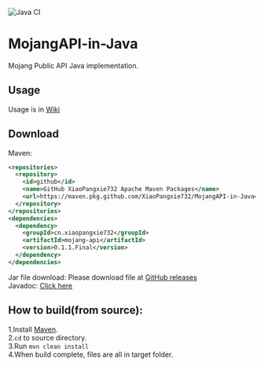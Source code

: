 ![Java CI](https://github.com/XiaoPangxie732/MojangAPI-in-Java/workflows/Java%20CI/badge.svg)
# MojangAPI-in-Java
Mojang Public API Java implementation.  

## Usage
Usage is in [Wiki](https://github.com/XiaoPangxie732/MojangAPI-in-Java/wiki)    

## Download
Maven:  
```xml
<repositories>
  <repository>
    <id>github</id>
    <name>GitHub XiaoPangxie732 Apache Maven Packages</name>
    <url>https://maven.pkg.github.com/XiaoPangxie732/MojangAPI-in-Java</url>
  </repository>
</repositories>
<dependencies>
  <dependency>
    <groupId>cn.xiaopangxie732</groupId>
    <artifactId>mojang-api</artifactId>
    <version>0.1.1.Final</version>
  </dependency>
</dependencies>
```
  
Jar file download: Please download file at [GitHub releases](https://github.com/XiaoPangxie732/MojangAPI-in-Java/releases/latest)  
Javadoc: [Click here](https://xiaopangxie732.github.io/MojangAPI-in-Java/apidocs/index.html)
## How to build(from source):      
1.Install [Maven](https://maven.apache.org/).  
2.`cd` to source directory.  
3.Run <code>mvn clean install</code>  
4.When build complete, files are all in target folder. 

